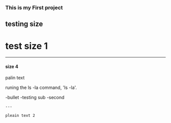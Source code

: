 ### This is my First project 
## testing size
# test size 1

---

#### size 4

palin text


runing the ls -la command,
'ls -la'.


-bullet
	-testing sub
	-second


	---

	pleain text 2



